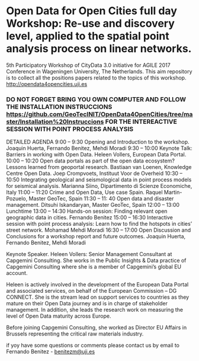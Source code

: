 # Open Data for Open Cities full day Workshop: Re-use and discovery level, applied to the spatial point analysis process on linear networks.

5th Participatory Workshop of CityData 3.0 initiative for AGILE 2017 Conference in  Wageningen University, The Netherlands.
This aim repository is to collect all the positions papers related to the topics of this workshop.
http://opendata4opencities.uji.es

### DO NOT FORGET BRING YOU OWN COMPUTER AND FOLLOW THE INSTALLATION INSTRUCCIONS https://github.com/GeoTecINIT/OpenData4OpenCities/tree/master/Installation%20Instruccions FOR THE INTEREACTIVE SESSION WITH POINT PROCESS ANALYSIS 


DETAILED AGENDA 
9:00 – 9:30	Opening and Introduction to the workshop.	Joaquin Huerta, Fernando Benitez, Mehdi Moradi
9:30 – 10:00	Keynote Talk:  Barriers in working with  Open Data.	Heleen Vollers, European Data Portal.
10:00 – 10:20	Open data portals as part of the open data ecosystem?  Lessons learned from geoportal research.	Bastiaan van Loenen, Knowledge Centre Open Data.
Joep Crompvoets, Instituut Voor de Overheid
10:30 – 10:50	Integrating geological and seismological data in
point process models for seismical analysis.	Marianna Siino,  Dipartimento di Scienze Economiche, Italy
11:00 – 11:20	Crime and Open Data, Use case Spain.	Raquel Martin-Pozuelo, Master GeoTec, Spain
11:30 – 11: 40	Open data and disaster management.	Ditsuhi Iskandaryan, Master GeoTec, Spain
12:00 – 13:00	Lunchtime
13:00 – 14:30	Hands-on session: Finding relevant open geographic data in cities.	Fernando Benitez
15:00 – 16:30	Interactive session with point process analysis: Learn how to find the hotspots in cities’ street network.	Mohamad Mehdi Moradi
16:30 – 17:00	Open Discussion and Conclusions for a workshop report and future outcomes.	Joaquin Huerta, Fernando Benitez, Mehdi Moradi

Keynote Speaker.
Heleen Vollers: Senior Management Consultant at Capgemini Consulting. She works in the Public Insights & Data practice of Capgemini Consulting where she is a member of Capgemini’s global EU account.

Heleen is actively involved in the development of the European Data Portal and associated services, on behalf of the European Commission – DG CONNECT. She is the stream lead on support services to countries as they mature on their Open Data journey and is in charge of stakeholder management. In addition, she leads the research work on measuring the level of Open Data maturity across Europe.

Before joining Capgemini Consulting, she worked as Director EU Affairs in Brussels representing the critical raw materials industry.

if yoy have some questions or comments please contact us by email to Fernando Benitez - benitezm@uji.es 
